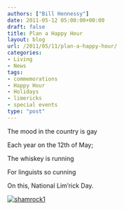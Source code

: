 ```yaml
---
authors: ["Bill Hennessy"]
date: 2011-05-12 05:00:00+00:00
draft: false
title: Plan a Happy Hour
layout: blog
url: /2011/05/11/plan-a-happy-hour/
categories:
- Living
- News
tags:
- commemorations
- Happy Hour
- Holidays
- limericks
- special events
type: "post"
---
```


The mood in the country is gay

Each year on the 12th of May;

The whiskey is running

For linguists so cunning

On this, National Lim’rick Day.

[![shamrock1](https://hennessysview.com/wp-content/uploads/2011/05/shamrock1_thumb.jpg)
](https://hennessysview.com/wp-content/uploads/2011/05/shamrock1.jpg)
